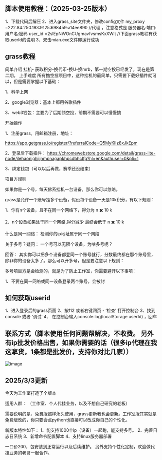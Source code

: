 脚本使用教程：（2025-03-25版本）
-----------------------------------------------------------
1、下载代码后解压
2、进入grass_site文件夹，修改config文件 
  my_proxy =222.84.250.193:9125:698459:a14ee890 //代理 ，注意格式是  服务器名:端口:用户名:密码
  user_id =2slEpNWOnCUgmavfvsmsKxXWlt  //下面grass教程有获取userId的说明
3、双击mian.exe文件即运行成功

grass教程
-------------------------------------------------------------------------------------------------------------
简单介绍
挂机- 获取积分-换代币-换U-换mrb，第一期空投已经发了，现在是第二期。
上手难度
所有撸空投项目中，这种挂机的最简单，只需要下载好插件就可以，但是需要掌握以下基础：

1、科学上网

2、google浏览器：基本上都用谷歌插件

3、web3钱包：主要为了后期领空投，前期不需要可以慢慢搞

开始操作

1、注册grass，用邮箱注册，地址：

https://app.getgrass.io/register/?referralCode=Q5MyKlIz8xJkEpm

2、登录后下载插件： 
https://chromewebstore.google.com/detail/grass-lite-node/ilehaonighjijnmpnagapkhpcdbhclfg?hl=en&authuser=0&pli=1


3、绑定钱包（可以以后再做，赛季还没结束）

项目方规则

如果你是一个号，每天佛系挂机一台设备，那么你可以忽略。

grass是允许一个账号挂多个设备，假设每个设备一天是10k积分，有以下规则：

1、你有n个设备，且不在同一个网络下，得分为 n ✖️ 10 k

2、n个设备如果处于同一个网络,得分减少 最终会低于 n ✖️ 10 k

什么是同一网络： 检测你的ip地址属于同一个网段

关于多号？疑问： 一个号可以无限个设备，为啥多号呢？ 

回答： 其实你可以把多个设备都登同一个账号就行，分数最终都在那个账号里，除非你的设备太多了。那么可以开多号，但是要注意以下规则：

多号项目方是会检测的，就是为了防止工作室，你需要避开以下事项：

1、不要在同一网络或同一设备登录两个账号，会被封

如何获取userid
-------------------------------------------------------------------
1、进入登录后的grass页面
2、按f12 或者右键网页 - ‘检查’ 打开控制台
3、找到console 或者 ‘调试’
4、 在控制台输入console.log(localStorage.userId) ，回车

联系方式（脚本使用任何问题帮解决，不收费。  另外有ip批发价格出售，如果你需要的话（很多ip代理在我这拿货，1条都是批发价，支持你对比几家））
---------------
![image](https://github.com/user-attachments/assets/54940b97-21fd-43c1-bb02-d46d908dd983)

2025/3/3更新
--------
今天为工作室打造了个版本

适用人群： （工作室、个人代挂业务，以及不想自己研究的老板） 

需要说明的是，免费版照样永久使用，grass更新我也会更新。工作室版其实就是免费版改的，你只要会点python也直接可以改成你自己的个性化。

新版本特性如下：
1、能支持1000个ip（设备）一起跑，能支持多号。
2、完善日志日系统
3、新增命令配置脚本
4、支持linux服务器部署

一口价200，包安装到正常运行以及后续维护。
另外支持个性化定制，欢迎做代挂业务的老哥一起合作。





